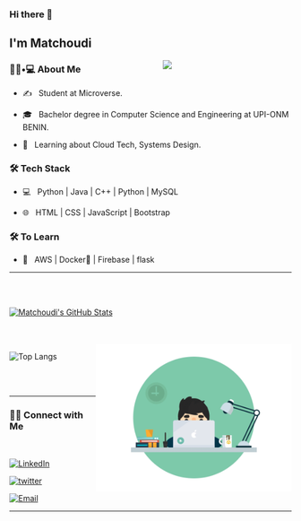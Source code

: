 ### Hi there 👋<h2> I'm Matchoudi</h2>

<img align='right' src="https://media.giphy.com/media/M9gbBd9nbDrOTu1Mqx/giphy.gif" width="230">

<h3> 👨🏻•💻 About Me </h3>



- ✍️ &nbsp; Student at Microverse.

- 🎓 &nbsp; Bachelor degree in Computer Science and Engineering at UPI-ONM BENIN.

- 🌱 &nbsp; Learning about Cloud Tech, Systems Design.




<h3>🛠 Tech Stack</h3>



- 💻 &nbsp; Python | Java | C++ | Python | MySQL

- 🌐 &nbsp; HTML | CSS | JavaScript | Bootstrap 

<!--

- 🛢 &nbsp; MySQL | MongoDB

- 🔧 &nbsp; Git | Markdown | Selenium | Tidyverse

- 🖥 &nbsp; Illustrator| Photoshop | InDesign

-->



<h3>🛠 To Learn</h3>

- 🔧 &nbsp; AWS | Docker🐳 | Firebase | flask

<hr>



<br/><br/>

[![Matchoudi's GitHub Stats](https://github-readme-stats.vercel.app/api?username=LionRouge1&show_icons=true)](https://github.com/LionRouge1)

<br/>

<br/>

<img src="https://github.com/nirala69/nirala69/blob/master/70804f7e25b11f29db904f2fa7b4cd9d.gif" width="350" align='right'>

![Top Langs](https://github-readme-stats.vercel.app/api/top-langs/?username=LionRouge1&show_icons=true)

<br><br>



<hr>



<h3> 🤝🏻 Connect with Me </h3>

<br>



<p align="center">

<a href="https://www.linkedin.com/in/matchoudi/"><img alt="LinkedIn" src="https://img.shields.io/badge/LinkedIn-matchoudi-blue?style=flat-square&logo=linkedin"></a>

<a href="https://twitter.com/Matchoudi1"><img alt="twitter" src="https://img.shields.io/badge/twitter-matchoudi-blue?style=flat-square&logo=twitter"></a>

<a href="mailto:matchoudiavlessi@gmail.com"><img alt="Email" src="https://img.shields.io/badge/Email-matchoudiavlessi@gmail.com-blue?style=flat-square&logo=gmail"></a>

</p>






<hr>
